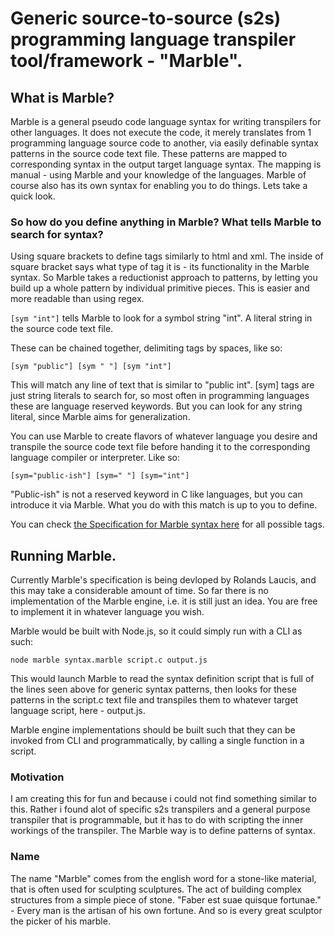 # Generic source-to-source (s2s) programming language transpiler tool/framework - "Marble".

## What is Marble?
Marble is a general pseudo code language syntax for writing transpilers for other languages. It does not execute the code, it merely translates from 1 programming language source code to another, via easily definable syntax patterns in the source code text file. These patterns are mapped to corresponding syntax in the output target language syntax. The mapping is manual - using Marble and your knowledge of the languages. Marble of course also has its own syntax for enabling you to do things. Lets take a quick look.

### So how do you define anything in Marble? What tells Marble to search for syntax?

Using square brackets to define tags similarly to html and xml. The inside of square bracket says what type of tag it is - its functionality in the Marble syntax.
So Marble takes a reductionist approach to patterns, by letting you build up a whole pattern by individual primitive pieces. This is easier and more readable than using regex.

``[sym "int"]`` tells Marble to look for a symbol string "int". A literal string in the source code text file.

These can be chained together, delimiting tags by spaces, like so:

``[sym "public"] [sym " "] [sym "int"]``

This will match any line of text that is similar to "public int". [sym] tags are just string literals to search for, so most often in programming languages these are language reserved keywords. But you can look for any string literal, since Marble aims for generalization.

You can use Marble to create flavors of whatever language you desire and transpile the source code text file before handing it to the corresponding language compiler or interpreter. Like so:

``[sym="public-ish"] [sym=" "] [sym="int"]``

"Public-ish" is not a reserved keyword in C like languages, but you can introduce it via Marble. What you do with this match is up to you to define. 

You can check [the Specification for Marble syntax here](https://github.com/Rolands-Laucis/Marble/blob/master/specification.md) for all possible tags.

## Running Marble.

Currently Marble's specification is being devloped by Rolands Laucis, and this may take a considerable amount of time. So far there is no implementation of the Marble engine, i.e. it is still just an idea. You are free to implement it in whatever language you wish.

Marble would be built with Node.js, so it could simply run with a CLI as such:

``node marble syntax.marble script.c output.js``

This would launch Marble to read the syntax definition script that is full of the lines seen above for generic syntax patterns, then looks for these patterns in the script.c text file and transpiles them to whatever target language script, here - output.js. 

Marble engine implementations should be built such that they can be invoked from CLI and programmatically, by calling a single function in a script.

### Motivation

I am creating this for fun and because i could not find something similar to this. Rather i found alot of specific s2s transpilers and a general purpose transpiler that is programmable, but it has to do with scripting the inner workings of the transpiler. The Marble way is to define patterns of syntax.

### Name

The name "Marble" comes from the english word for a stone-like material, that is often used for sculpting sculptures. The act of building complex structures from a simple piece of stone. "Faber est suae quisque fortunae." - Every man is the artisan of his own fortune. And so is every great sculptor the picker of his marble.
